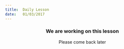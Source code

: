 ```yaml
---
title:  Daily Lesson
date:   01/03/2017
---
```


### <center>We are working on this lesson</center>
<center>Please come back later</center>